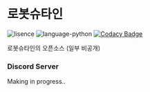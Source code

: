 # 로봇슈타인
![lisence](https://img.shields.io/github/license/jaewoolee82/robotsutain)
![language-python](https://img.shields.io/github/languages/top/jaewoolee82/robotsutain)
[![Codacy Badge](https://app.codacy.com/project/badge/Grade/ef69ffc10707482e802a9a6feb90ec02)](https://www.codacy.com/gh/jaewoolee82/robotsutain/dashboard?utm_source=github.com&amp;utm_medium=referral&amp;utm_content=jaewoolee82/robotsutain&amp;utm_campaign=Badge_Grade)

로봇슈타인의 오픈소스 (일부 비공개)

### Discord Server
Making in progress..
